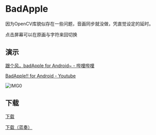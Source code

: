 # BadApple
因为OpenCV库貌似存在一些问题，音画同步就没做，凭直觉设定的延时。

点击屏幕可以在原画与字符来回切换

## 演示
[跟个风，badApple for Android~ - 哔哩哔哩](https://www.bilibili.com/video/BV1tu4y1i7aw)

[BadApple!! for Android - Youtube](https://www.youtube.com/watch?v=CCjA7F4N0kg)

![IMG0](https://ghproxy.com/https://raw.githubusercontent.com/lalakii/BadApple/master/demo.gif)

## 下载
[下载](https://github.com/lalakii/BadApple/releases)

[下载（蓝奏）](https://a01.lanzout.com/iApEm17h2yda)